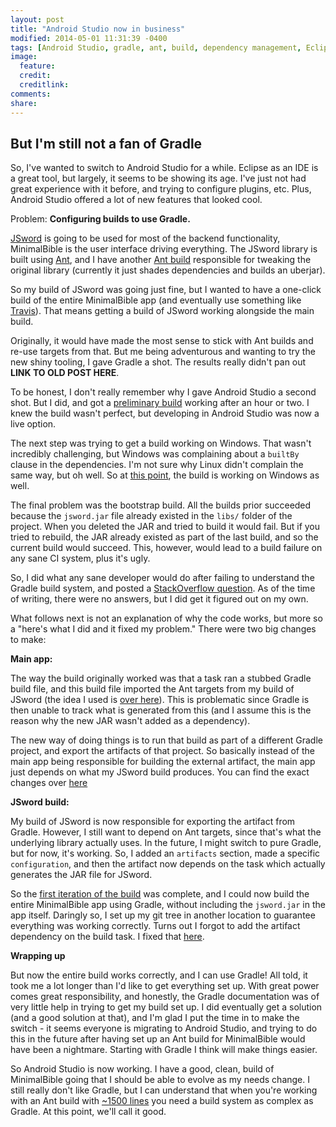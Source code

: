 ```yaml
---
layout: post
title: "Android Studio now in business"
modified: 2014-05-01 11:31:39 -0400
tags: [Android Studio, gradle, ant, build, dependency management, Eclipse]
image:
  feature: 
  credit: 
  creditlink: 
comments: 
share: 
---
```


But I'm still not a fan of Gradle
---------------------------------
 
So, I've wanted to switch to Android Studio for a while. Eclipse as an IDE is a great tool, but largely, it seems to be showing its age. I've just not had great experience with it before, and trying to configure plugins, etc. Plus, Android Studio offered a lot of new features that looked cool.
 
Problem: **Configuring builds to use Gradle.**
 
[JSword](http://www.crosswire.org/jsword/) is going to be used for most of the backend functionality, MinimalBible is the user interface driving everything. The JSword library is built using [Ant](http://ant.apache.org/), and I have another [Ant build](https://github.com/MinimalBible/jsword-minimalbible/blob/b09021b56d8c75d21024e2d693ad00fcb3389790/build.xml) responsible for tweaking the original library (currently it just shades dependencies and builds an uberjar).
 
So my build of JSword was going just fine, but I wanted to have a one-click build of the entire MinimalBible app (and eventually use something like [Travis](https://travis-ci.org/)). That means getting a build of JSword working alongside the main build.
 
Originally, it would have made the most sense to stick with Ant builds and re-use targets from that. But me being adventurous and wanting to try the new shiny tooling, I gave Gradle a shot. The results really didn't pan out **LINK TO OLD POST HERE**.
 
To be honest, I don't really remember why I gave Android Studio a second shot. But I did, and got a [preliminary build](https://github.com/MinimalBible/MinimalBible/commit/77c797d4f1621511f659557397f597fd0843a6f6) working after an hour or two. I knew the build wasn't perfect, but developing in Android Studio was now a live option.
 
The next step was trying to get a build working on Windows. That wasn't incredibly challenging, but Windows was complaining about a `builtBy` clause in the dependencies. I'm not sure why Linux didn't complain the same way, but oh well. So at [this point](https://github.com/MinimalBible/MinimalBible/commit/2818a25555902c371d94330d56d7997912f133dc), the build is working on Windows as well.
 
The final problem was the bootstrap build. All the builds prior succeeded because the `jsword.jar` file already existed in the `libs/` folder of the project. When you deleted the JAR and tried to build it would fail. But if you tried to rebuild, the JAR already existed as part of the last build, and so the current build would succeed. This, however, would lead to a build failure on any sane CI system, plus it's ugly.
 
So, I did what any sane developer would do after failing to understand the Gradle build system, and posted a [StackOverflow question](http://stackoverflow.com/questions/23397440/dynamically-add-jar-to-gradle-dependencies). As of the time of writing, there were no answers, but I did get it figured out on my own.
 
What follows next is not an explanation of why the code works, but more so a "here's what I did and it fixed my problem." There were two big changes to make:
 
**Main app:**
 
The way the build originally worked was that a task ran a stubbed Gradle build file, and this build file imported the Ant targets from my build of JSword (the idea I used is [over here](http://www.kellyrob99.com/blog/2011/09/18/using-gradle-to-bootstrap-your-legacy-ant-builds/)). This is problematic since Gradle is then unable to track what is generated from this (and I assume this is the reason why the new JAR wasn't added as a dependency).
 
The new way of doing things is to run that build as part of a different Gradle project, and export the artifacts of that project. So basically instead of the main app being responsible for building the external artifact, the main app just depends on what my JSword build produces. You can find the exact changes over [here](https://github.com/MinimalBible/MinimalBible/commit/7533f73f98835c02abfb4333784557b53f830215)
 
**JSword build:**
 
My build of JSword is now responsible for exporting the artifact from Gradle. However, I still want to depend on Ant targets, since that's what the underlying library actually uses. In the future, I might switch to pure Gradle, but for now, it's working. So, I added an `artifacts` section, made a specific `configuration`, and then the artifact now depends on the task which actually generates the JAR file for JSword.
 
So the [first iteration of the build](https://github.com/MinimalBible/jsword-minimalbible/commit/7e0eaee2015dfccf63c7b2f458bdb8bfba4033ad) was complete, and I could now build the entire MinimalBible app using Gradle, without including the `jsword.jar` in the app itself. Daringly so, I set up my git tree in another location to guarantee everything was working correctly. Turns out I forgot to add the artifact dependency on the build task. I fixed that [here](https://github.com/MinimalBible/jsword-minimalbible/commit/b09021b56d8c75d21024e2d693ad00fcb3389790).
 
**Wrapping up**
 
But now the entire build works correctly, and I can use Gradle! All told, it took me a lot longer than I'd like to get everything set up. With great power comes great responsibility, and honestly, the Gradle documentation was of very little help in trying to get my build set up. I did eventually get a solution (and a good solution at that), and I'm glad I put the time in to make the switch - it seems everyone is migrating to Android Studio, and trying to do this in the future after having set up an Ant build for MinimalBible would have been a nightmare. Starting with Gradle I think will make things easier.
 
So Android Studio is now working. I have a good, clean, build of MinimalBible going that I should be able to evolve as my needs change. I still really don't like Gradle, but I can understand that when you're working with an Ant build with [~1500 lines](https://github.com/scala/scala/blob/ca9003e453873c496c72c431f0e5f9f3eaf31511/build.xml) you need a build system as complex as Gradle. At this point, we'll call it good.
